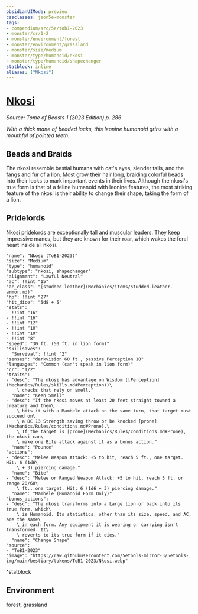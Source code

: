 ```yaml
---
obsidianUIMode: preview
cssclasses: json5e-monster
tags:
- compendium/src/5e/tob1-2023
- monster/cr/1-2
- monster/environment/forest
- monster/environment/grassland
- monster/size/medium
- monster/type/humanoid/nkosi
- monster/type/humanoid/shapechanger
statblock: inline
aliases: ["Nkosi"]
---
```

# [Nkosi](Mechanics\bestiary\humanoid/nkosi-tob1-2023.md)
*Source: Tome of Beasts 1 (2023 Edition) p. 286*  

*With a thick mane of beaded locks, this leonine humanoid grins with a mouthful of pointed teeth.*

## Beads and Braids

The nkosi resemble bestial humans with cat's eyes, slender tails, and the fangs and fur of a lion. Most grow their hair long, braiding colorful beads into their locks to mark important events in their lives. Although the nkosi's true form is that of a feline humanoid with leonine features, the most striking feature of the nkosi is their ability to change their shape, taking the form of a lion.

## Pridelords

Nkosi pridelords are exceptionally tall and muscular leaders. They keep impressive manes, but they are known for their roar, which wakes the feral heart inside all nkosi.

```statblock
"name": "Nkosi (ToB1-2023)"
"size": "Medium"
"type": "humanoid"
"subtype": "nkosi, shapechanger"
"alignment": "Lawful Neutral"
"ac": !!int "15"
"ac_class": "[studded leather](Mechanics/items/studded-leather-armor.md)"
"hp": !!int "27"
"hit_dice": "5d8 + 5"
"stats":
- !!int "16"
- !!int "16"
- !!int "12"
- !!int "10"
- !!int "10"
- !!int "8"
"speed": "30 ft. (50 ft. in lion form)"
"skillsaves":
  "Survival": !!int "2"
"senses": "darkvision 60 ft., passive Perception 10"
"languages": "Common (can't speak in lion form)"
"cr": "1/2"
"traits":
- "desc": "The nkosi has advantage on Wisdom ([Perception](Mechanics/Rules/skills.md#Perception))\
    \ checks that rely on smell."
  "name": "Keen Smell"
- "desc": "If the nkosi moves at least 20 feet straight toward a creature and then\
    \ hits it with a Mambele attack on the same turn, that target must succeed on\
    \ a DC 13 Strength saving throw or be knocked [prone](Mechanics/Rules/conditions.md#Prone).\
    \ If the target is [prone](Mechanics/Rules/conditions.md#Prone), the nkosi can\
    \ make one Bite attack against it as a bonus action."
  "name": "Pounce"
"actions":
- "desc": "Melee Weapon Attack: +5 to hit, reach 5 ft., one target. Hit: 6 (1d6\
    \ + 3) piercing damage."
  "name": "Bite"
- "desc": "Melee or Ranged Weapon Attack: +5 to hit, reach 5 ft. or range 20/60\
    \ ft., one target. Hit: 6 (1d6 + 3) piercing damage."
  "name": "Mambele (Humanoid Form Only)"
"bonus_actions":
- "desc": "The nkosi transforms into a Large lion or back into its true form, which\
    \ is Humanoid. Its statistics, other than its size, speed, and AC, are the same\
    \ in each form. Any equipment it is wearing or carrying isn't transformed. It\
    \ reverts to its true form if it dies."
  "name": "Change Shape"
"source":
- "ToB1-2023"
"image": "https://raw.githubusercontent.com/5etools-mirror-3/5etools-img/main/bestiary/tokens/ToB1-2023/Nkosi.webp"
```
^statblock

## Environment

forest, grassland